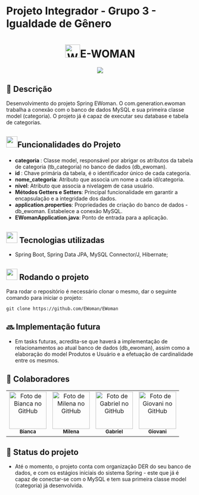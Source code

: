 # Projeto Integrador - Grupo 3 - Igualdade de Gênero
<h1 align="center"><img src="https://raw.githubusercontent.com/Tarikul-Islam-Anik/Animated-Fluent-Emojis/master/Emojis/People%20with%20professions/Woman%20Technologist%20Medium%20Skin%20Tone.png" alt="Woman Technologist Medium Skin Tone" width="40" height="35" />E-WOMAN</h1>
<div align="center">
  <img src="https://i.imgur.com/pryekPZ.png">
</div>



## :memo: Descrição
Desenvolvimento do projeto Spring EWoman. O com.generation.ewoman trabalha a conexão com o banco de dados MySQL e sua primeira classe model (categoria).
O projeto já é capaz de executar seu database e tabela de categorias.

## <p><img src="https://i.imgur.com/OT1B2Qy.gif" width="30" height="30">Funcionalidades do Projeto</p> 
* <b>categoria </b>: Classe model, responsável por abrigar os atributos da tabela de categoria (tb_categoria) no banco de dados (db_ewoman).
* <b>id </b>: Chave primária da tabela, é o identificador único de cada categoria.
* <b>nome_categoria</b>: Atributo que associa um nome a cada id/categoria.
* <b>nivel</b>: Atributo que associa a nivelagem de casa usuário.
* <b>Métodos Getters e Setters</b>: Principal funcionalidade em garantir a encapsulação e a integridade dos dados.
* <b>application.properties</b>: Propriedades de criação do banco de dados - db_ewoman. Estabelece a conexão MySQL.
* <b>EWomanApplication.java</b>: Ponto de entrada para a aplicação.

## <img src="https://i.imgur.com/AyGv01f.gif" width="30" height="30"> Tecnologias utilizadas
* Spring Boot, Spring Data JPA, MySQL Connector/J, Hibernate;

## <img src="https://i.imgur.com/YMtRdEm.gif" width="30" height="30"> Rodando o projeto
Para rodar o repositório é necessário clonar o mesmo, dar o seguinte comando para iniciar o projeto:
```
git clone https://github.com/EWoman/EWoman
```

## :soon: Implementação futura
* Em tasks futuras, acredita-se que haverá a implementação de relacionamentos ao atual banco de dados (db_ewoman), assim como a elaboração do model Produtos e Usuário e a efetuação de cardinalidade entre os mesmos.

## :handshake: Colaboradores
</head>
<body>
<table align="center">
  <tr>
    <td align="center">
      <a href="http://github.com/biancavestibulares">
        <img src="https://avatars.githubusercontent.com/u/56259137?v=4" width="100px;" alt="Foto de Bianca no GitHub"/><br>
        <sub><b>Bianca</b></sub>
      </a>
    </td>
    <td align="center">
      <a href="https://github.com/MillenaOliveiraSouza">
        <img src="https://avatars.githubusercontent.com/u/56259137?v=4" width="100px;" alt="Foto de Milena no GitHub"/><br>
        <sub><b>Milena</b></sub>
      </a>
    </td>
    <td align="center">
      <a href="https://github.com/devgabrielnascimento">
        <img src="https://i.imgur.com/qlo9OUU.png" width="100px;" alt="Foto de Gabriel no GitHub"/><br>
        <sub><b>Gabriel</b></sub>
      </a>
    </td>
    <td align="center">
      <a href="https://github.com/giolreis">
        <img src="https://avatars.githubusercontent.com/u/56259137?v=4" width="100px;" alt="Foto de Giovani no GitHub"/><br>
        <sub><b>Giovani</b></sub>
      </a>
    </td>
  </tr>
</table>

</body>
</html>



## :dart: Status do projeto
* Até o momento, o projeto conta com organização DER do seu banco de dados, e com os estágios iniciais do sistema Spring - este que já é capaz de conectar-se com o MySQL e tem sua primeira classe model (categoria) já desenvolvida.

